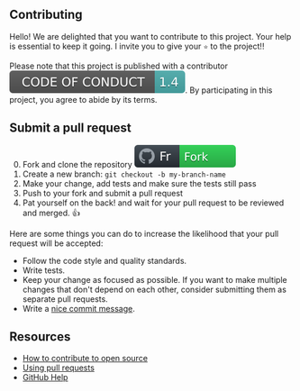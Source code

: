 ## Contributing

Hello! We are delighted that you want to contribute to this project. Your help is essential to keep it going. I invite you to give your `⭐` to the project!!

Please note that this project is published with a contributor [![Code of Conduct](css/images/codeOfConduct.svg)](https://github.com/Todointerconectado/basicojavascript/blob/main/CODE_OF_CONDUCT.md). By participating in this project, you agree to abide by its terms.

## Submit a pull request

0. Fork and clone the repository [![fork](css/images/badgeFork.svg)](https://github.com/Todointerconectado/basicojavascript/fork)
0. Create a new branch: `git checkout -b my-branch-name`
0. Make your change, add tests and make sure the tests still pass
0. Push to your fork and submit a pull request
0. Pat yourself on the back! and wait for your pull request to be reviewed and merged. 👍

Here are some things you can do to increase the likelihood that your pull request will be accepted:

- Follow the code style and quality standards.
- Write tests.
- Keep your change as focused as possible. If you want to make multiple changes that don't depend on each other, consider submitting them as separate pull requests.
- Write a [nice commit message](http://tbaggery.com/2008/04/19/a-note-about-git-commit-messages.html).

## Resources

- [How to contribute to open source](https://opensource.guide/how-to-contribute/)
- [Using pull requests](https://help.github.com/articles/about-pull-requests/)
- [GitHub Help](https://help.github.com)